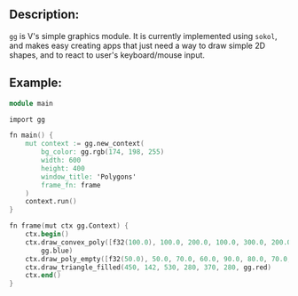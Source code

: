 ## Description:

`gg` is V's simple graphics module.
It is currently implemented using `sokol`, and makes easy creating
apps that just need a way to draw simple 2D shapes, and to react to
user's keyboard/mouse input.

## Example:

```v cgen
module main

import gg

fn main() {
	mut context := gg.new_context(
		bg_color: gg.rgb(174, 198, 255)
		width: 600
		height: 400
		window_title: 'Polygons'
		frame_fn: frame
	)
	context.run()
}

fn frame(mut ctx gg.Context) {
	ctx.begin()
	ctx.draw_convex_poly([f32(100.0), 100.0, 200.0, 100.0, 300.0, 200.0, 200.0, 300.0, 100.0, 300.0],
		gg.blue)
	ctx.draw_poly_empty([f32(50.0), 50.0, 70.0, 60.0, 90.0, 80.0, 70.0, 110.0], gg.black)
	ctx.draw_triangle_filled(450, 142, 530, 280, 370, 280, gg.red)
	ctx.end()
}
```
